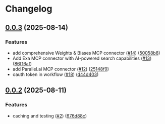 # Changelog

## [0.0.3](https://github.com/StackOneHQ/mcp-connectors/compare/mcp-connectors-v0.0.2...mcp-connectors-v0.0.3) (2025-08-14)


### Features

* add comprehensive Weights & Biases MCP connector ([#14](https://github.com/StackOneHQ/mcp-connectors/issues/14)) ([50058b8](https://github.com/StackOneHQ/mcp-connectors/commit/50058b86c5bb1138999c0144302728a2fde713db))
* Add Exa MCP connector with AI-powered search capabilities ([#13](https://github.com/StackOneHQ/mcp-connectors/issues/13)) ([86f16af](https://github.com/StackOneHQ/mcp-connectors/commit/86f16af7f5b86e864516b3f4f3f909f0f3f004a0))
* add Parallel.ai MCP connector ([#12](https://github.com/StackOneHQ/mcp-connectors/issues/12)) ([25148f9](https://github.com/StackOneHQ/mcp-connectors/commit/25148f9c676f69ed5c9ab22d46aeade3f94ea1a9))
* oauth token in workflow ([#18](https://github.com/StackOneHQ/mcp-connectors/issues/18)) ([d44d403](https://github.com/StackOneHQ/mcp-connectors/commit/d44d4037bd51b35f734e6bbc3a00c60c19c92b82))

## [0.0.2](https://github.com/StackOneHQ/mcp-connectors/compare/mcp-connectors-v0.0.1...mcp-connectors-v0.0.2) (2025-08-11)


### Features

* caching and testing ([#2](https://github.com/StackOneHQ/mcp-connectors/issues/2)) ([676d88c](https://github.com/StackOneHQ/mcp-connectors/commit/676d88c7ed853973c717335fecbbfb2b100e5c29))
